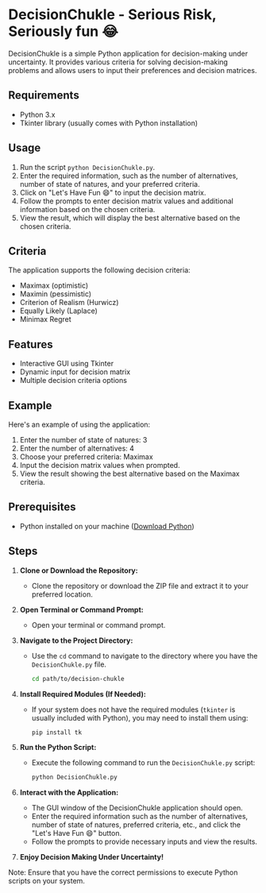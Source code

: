 # DecisionChukle - Serious Risk, Seriously fun 😂

DecisionChukle is a simple Python application for decision-making under uncertainty. It provides various criteria for solving decision-making problems and allows users to input their preferences and decision matrices.

## Requirements

- Python 3.x
- Tkinter library (usually comes with Python installation)

## Usage

1. Run the script `python DecisionChukle.py`.
2. Enter the required information, such as the number of alternatives, number of state of natures, and your preferred criteria.
3. Click on "Let's Have Fun 😄" to input the decision matrix.
4. Follow the prompts to enter decision matrix values and additional information based on the chosen criteria.
5. View the result, which will display the best alternative based on the chosen criteria.

## Criteria

The application supports the following decision criteria:

- Maximax (optimistic)
- Maximin (pessimistic)
- Criterion of Realism (Hurwicz)
- Equally Likely (Laplace)
- Minimax Regret

## Features

- Interactive GUI using Tkinter
- Dynamic input for decision matrix
- Multiple decision criteria options

## Example

Here's an example of using the application:

1. Enter the number of state of natures: 3
2. Enter the number of alternatives: 4
3. Choose your preferred criteria: Maximax
4. Input the decision matrix values when prompted.
5. View the result showing the best alternative based on the Maximax criteria.

## Prerequisites

- Python installed on your machine ([Download Python](https://www.python.org/downloads/))

## Steps

1. **Clone or Download the Repository:**

   - Clone the repository or download the ZIP file and extract it to your preferred location.

2. **Open Terminal or Command Prompt:**

   - Open your terminal or command prompt.

3. **Navigate to the Project Directory:**

   - Use the `cd` command to navigate to the directory where you have the `DecisionChukle.py` file.

     ```bash
     cd path/to/decision-chukle
     ```

4. **Install Required Modules (If Needed):**

   - If your system does not have the required modules (`tkinter` is usually included with Python), you may need to install them using:

     ```bash
     pip install tk
     ```

5. **Run the Python Script:**

   - Execute the following command to run the `DecisionChukle.py` script:

     ```bash
     python DecisionChukle.py
     ```

6. **Interact with the Application:**

   - The GUI window of the DecisionChukle application should open.
   - Enter the required information such as the number of alternatives, number of state of natures, preferred criteria, etc., and click the "Let's Have Fun 😄" button.
   - Follow the prompts to provide necessary inputs and view the results.

7. **Enjoy Decision Making Under Uncertainty!**

Note: Ensure that you have the correct permissions to execute Python scripts on your system.
